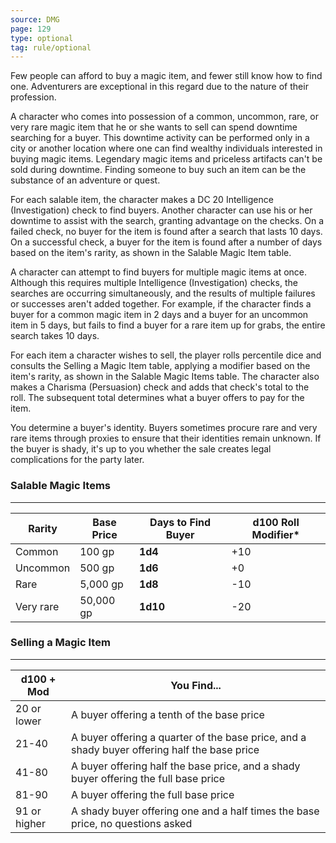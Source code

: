 ```yaml
---
source: DMG
page: 129
type: optional
tag: rule/optional
---
```


Few people can afford to buy a magic item, and fewer still know how to find one. Adventurers are exceptional in this regard due to the nature of their profession.

A character who comes into possession of a common, uncommon, rare, or very rare magic item that he or she wants to sell can spend downtime searching for a buyer. This downtime activity can be performed only in a city or another location where one can find wealthy individuals interested in buying magic items. Legendary magic items and priceless artifacts can't be sold during downtime. Finding someone to buy such an item can be the substance of an adventure or quest.

For each salable item, the character makes a DC 20 Intelligence (Investigation) check to find buyers. Another character can use his or her downtime to assist with the search, granting advantage on the checks. On a failed check, no buyer for the item is found after a search that lasts 10 days. On a successful check, a buyer for the item is found after a number of days based on the item's rarity, as shown in the Salable Magic Item table.

A character can attempt to find buyers for multiple magic items at once. Although this requires multiple Intelligence (Investigation) checks, the searches are occurring simultaneously, and the results of multiple failures or successes aren't added together. For example, if the character finds a buyer for a common magic item in 2 days and a buyer for an uncommon item in 5 days, but fails to find a buyer for a rare item up for grabs, the entire search takes 10 days.

For each item a character wishes to sell, the player rolls percentile dice and consults the Selling a Magic Item table, applying a modifier based on the item's rarity, as shown in the Salable Magic Items table. The character also makes a Charisma (Persuasion) check and adds that check's total to the roll. The subsequent total determines what a buyer offers to pay for the item.

You determine a buyer's identity. Buyers sometimes procure rare and very rare items through proxies to ensure that their identities remain unknown. If the buyer is shady, it's up to you whether the sale creates legal complications for the party later.

### Salable Magic Items
---
|Rarity|Base Price|Days to Find Buyer|d100 Roll Modifier*|
|----|----|----|----|
|Common|100 gp|**1d4**|+10|
|Uncommon|500 gp|**1d6**|+0|
|Rare|5,000 gp|**1d8**|-10|
|Very rare|50,000 gp|**1d10**|-20|

### Selling a Magic Item
---
|d100 + Mod|You Find...|
|---|-----------|
|20 or lower|A buyer offering a tenth of the base price|
|21-40|A buyer offering a quarter of the base price, and a shady buyer offering half the base price|
|41-80|A buyer offering half the base price, and a shady buyer offering the full base price|
|81-90|A buyer offering the full base price|
|91 or higher|A shady buyer offering one and a half times the base price, no questions asked|

